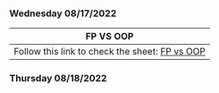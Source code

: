 ### Wednesday 08/17/2022 
| FP VS OOP |
|--------------|
| Follow this link to check the sheet: [FP vs OOP](https://docs.google.com/document/d/1eoQXmzxVBi-bKPMY6M2OY_9-OUsXXajNgQTH1i3_2L8/edit?usp=sharing) |
### Thursday 08/18/2022
